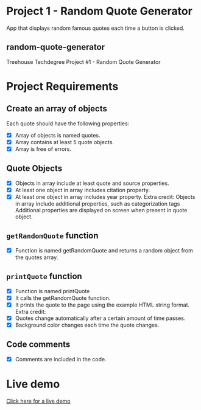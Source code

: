 # Project 1 - Random Quote Generator
App that displays random famous quotes each time a button is clicked.

## random-quote-generator
Treehouse Techdegree Project #1 - Random Quote Generator

Project Requirements
====================

## Create an array of objects
Each quote should have the following properties:
- [x] Array of objects is named quotes. 
- [x] Array contains at least 5 quote objects. 
- [x] Array is free of errors.

## Quote Objects
- [x] Objects in array include at least quote and source properties.
- [x] At least one object in array includes citation property.
- [x] At least one object in array includes year property.
Extra credit:
Objects in array include additional properties, such as categorization tags
Additional properties are displayed on screen when present in quote object.

## `getRandomQuote` function
- [x] Function is named getRandomQuote and returns a random object from the quotes array.

## `printQuote` function
- [x] Function is named printQuote
- [x] It calls the getRandomQuote function.
- [x] It prints the quote to the page using the example HTML string format.
Extra credit:
- [x] Quotes change automatically after a certain amount of time passes.
- [x] Background color changes each time the quote changes.

## Code comments
- [x] Comments are included in the code.

# Live demo
[Click here for a live demo](https://dirkverest.com/portfolio/tdp-1-random-quote-generator/)

[Thumbnail]: https://github.com/dirkverest/tdp-1-random-quote-generator/blob/master/thumbnail.jpg "Random Quote Generator"
